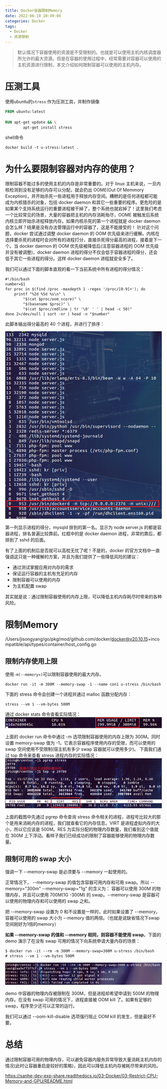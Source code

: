 ```yaml
---
title: Docker容器限制Memory
date: 2022-06-10 10:49:04
categories: Docker
tags:
  - Docker
  - 资源限制
---
```




> 默认情况下容器使用的资源是不受限制的。也就是可以使用主机内核调度器所允许的最大资源。但是在容器的使用过程中，经常需要对容器可以使用的主机资源进行限制，本文介绍如何限制容器可以使用的主机内存。



# 压测工具

使用ubuntu的`stress` 作为压测工具，并制作镜像

```dockerfile
FROM ubuntu:latest

RUN apt-get update && \
        apt-get install stress
```
shell命令
```shell
docker build -t u-stress:latest .
```







# 为什么要限制容器对内存的使用？

限制容器不能过多的使用主机的内存是非常重要的。对于 linux 主机来说，一旦内核检测到没有足够的内存可以分配，就会扔出 OOME(Out Of Memmory Exception)，并开始杀死一些进程用于释放内存空间。糟糕的是任何进程都可能成为内核猎杀的对象，包括 docker daemon 和其它一些重要的程序。更危险的是如果某个支持系统运行的重要进程被干掉了，整个系统也就宕掉了！这里我们考虑一个比较常见的场景，大量的容器把主机的内存消耗殆尽，OOME 被触发后系统内核立即开始杀进程释放内存。如果内核杀死的第一个进程就是 docker daemon 会怎么样？结果是没有办法管理运行中的容器了，这是不能接受的！
针对这个问题，docker 尝试通过调整 docker daemon 的 OOM 优先级来进行缓解。内核在选择要杀死的进程时会对所有的进程打分，直接杀死得分最高的进程，接着是下一个。当 docker daemon 的 OOM 优先级被降低后(注意容器进程的 OOM 优先级并没有被调整)，docker daemon 进程的得分不仅会低于容器进程的得分，还会低于其它一些进程的得分。这样 docker daemon 进程就安全多了。



我们可以通过下面的脚本直观的看一下当前系统中所有进程的得分情况：

```shell
#!/bin/bash
number=$1
for proc in $(find /proc -maxdepth 1 -regex '/proc/[0-9]+'); do
    printf "%2d %5d %s\n" \
        "$(cat $proc/oom_score)" \
        "$(basename $proc)" \
        "$(cat $proc/cmdline | tr '\0' ' ' | head -c 50)"
done 2>/dev/null | sort -nr | head -n "$number"
```



此脚本输出得分最高的 40 个进程，并进行了排序：

![](Docker容器限制Memory-0.png)

第一列显示进程的得分，mysqld 排到的第一名。显示为 node server.js 的都是容器进程，排名普遍比较靠前。红框中的是 docker daemon 进程，非常的靠后，都排到了 sshd 的后面。

有了上面的机制后是否就可以高枕无忧了呢！不是的，docker 的官方文档中一直强调这只是一种缓解的方案，并且为我们提供了一些降低风险的建议：

+ 通过测试掌握应用对内存的需求
+ 保证运行容器的主机有充足的内存
+ 限制容器可以使用的内存
+ 为主机配置 swap

其实就是说：通过限制容器使用的内存上限，可以降低主机内存耗尽时带来的各种风险。



# 限制Memory

/Users/jisongyang/go/pkg/mod/github.com/docker/docker@v20.10.15+incompatible/api/types/container/host_config.go

## 限制内存使用上限
使用`-m(--memory=)`可以限制容器使用的最大内存。

```shell
docker run -it -m 300M --memory-swap -1 --name con1 u-stress /bin/bash
```



下面的 stress 命令会创建一个进程并通过 malloc 函数分配内存：

```shell
stress --vm 1 --vm-bytes 500M
```

通过 docker stats 命令查看实际情况：
![](Docker容器限制Memory-1.png)



上面的 docker run 命令中通过 -m 选项限制容器使用的内存上限为 300M。同时设置 memory-swap 值为 -1，它表示容器程序使用内存的受限，而可以使用的 swap 空间使用不受限制(宿主机有多少 swap 容器就可以使用多少)。
下面我们通过 top 命令来查看 stress 进程内存的实际情况：
![](Docker容器限制Memory-2.png)



上面的截图中先通过 pgrep 命令查询 stress 命令相关的进程，进程号比较大的那个是用来消耗内存的进程，我们就查看它的内存信息。VIRT 是进程虚拟内存的大小，所以它应该是 500M。RES 为实际分配的物理内存数量，我们看到这个值就在 300M 上下浮动。看样子我们已经成功的限制了容器能够使用的物理内存数量。


## 限制可用的 swap 大小
强调一下 --memory-swap 是必须要与 --memory 一起使用的。

正常情况下， --memory-swap 的值包含容器可用内存和可用 swap。所以 --memory="300m" --memory-swap="1g" 的含义为：
容器可以使用 300M 的物理内存，并且可以使用 700M(1G -300M) 的 swap。--memory-swap 是容器可以使用的物理内存和可以使用的 swap 之和。

把 --memory-swap 设置为 0 和不设置是一样的，此时如果设置了 --memory，容器可以使用的 swap 大小为 --memory 值的两倍。（也就是说缺省情况下swap空间刚好为1倍的memory）

**如果 --memory-swap 的值和 --memory 相同，则容器不能使用 swap**。下面的 demo 演示了在没有 swap 可用的情况下向系统申请大量内存的场景：
```shell
$ docker run -it --rm -m 300M --memory-swap=300M u-stress /bin/bash
# stress --vm 1 --vm-bytes 500M
```

![](Docker容器限制Memory-3.png)

demo 中容器的物理内存被限制在 300M，但是进程却希望申请到 500M 的物理内存。在没有 swap 可用的情况下，进程直接被 OOM kill 了。如果有足够的 swap，程序至少还可以正常的运行。

我们可以通过 --oom-kill-disable 选项强行阻止 OOM kill 的发生，但是最好不要。





# 总结
通过限制容器可用的物理内存，可以避免容器内服务异常导致大量消耗主机内存的情况(此时让容器重启是较好的策略)，因此可以降低主机内存被耗尽带来的风险。





https://sanhe-dev-exp-share.readthedocs.io/03-Docker/03-Restrict-CPU-Memory-and-GPU/README.html